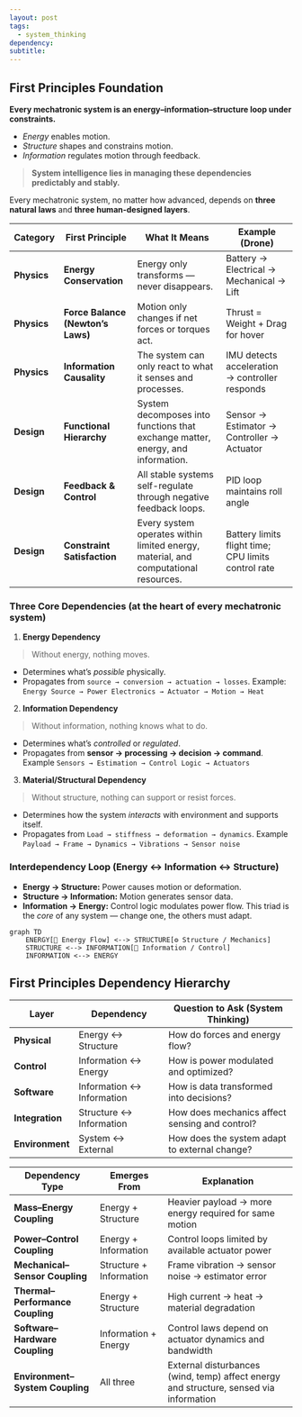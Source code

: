 ```yaml
---
layout: post
tags:
  - system_thinking
dependency:
subtitle:
---
```

## First Principles Foundation
**Every mechatronic system is an energy–information–structure loop under constraints.**
- _Energy_ enables motion.
- _Structure_ shapes and constrains motion.
- _Information_ regulates motion through feedback.
> **System intelligence lies in managing these dependencies predictably and stably.**
   
Every mechatronic system, no matter how advanced, depends on **three natural laws** and **three human-designed layers**.

| **Category** | **First Principle**               | **What It Means**                                                                   | **Example (Drone)**                                 |
| ------------ | --------------------------------- | ----------------------------------------------------------------------------------- | --------------------------------------------------- |
| **Physics**  | **Energy Conservation**           | Energy only transforms — never disappears.                                          | Battery → Electrical → Mechanical → Lift            |
| **Physics**  | **Force Balance (Newton’s Laws)** | Motion only changes if net forces or torques act.                                   | Thrust = Weight + Drag for hover                    |
| **Physics**  | **Information Causality**         | The system can only react to what it senses and processes.                          | IMU detects acceleration → controller responds      |
| **Design**   | **Functional Hierarchy**          | System decomposes into functions that exchange matter, energy, and information.     | Sensor → Estimator → Controller → Actuator          |
| **Design**   | **Feedback & Control**            | All stable systems self-regulate through negative feedback loops.                   | PID loop maintains roll angle                       |
| **Design**   | **Constraint Satisfaction**       | Every system operates within limited energy, material, and computational resources. | Battery limits flight time; CPU limits control rate |
### **Three Core Dependencies (at the heart of every mechatronic system)**
1. **Energy Dependency**
> Without energy, nothing moves.
- Determines what’s _possible_ physically.
- Propagates from `source → conversion → actuation → losses`.
Example:
`Energy Source → Power Electronics → Actuator → Motion → Heat`

2. **Information Dependency**
> Without information, nothing knows what to do.
- Determines what’s _controlled_ or _regulated_.
- Propagates from **sensor → processing → decision → command**.
Example
`Sensors → Estimation → Control Logic → Actuators`

3. **Material/Structural Dependency**
> Without structure, nothing can support or resist forces.
- Determines how the system _interacts_ with environment and supports itself.
- Propagates from `Load → stiffness → deformation → dynamics`.
Example
`Payload → Frame → Dynamics → Vibrations → Sensor noise`
### Interdependency Loop (Energy ↔ Information ↔ Structure)
- **Energy → Structure:** Power causes motion or deformation.
- **Structure → Information:** Motion generates sensor data.
- **Information → Energy:** Control logic modulates power flow.
This triad is the _core_ of any system — change one, the others must adapt.

```mermaid
graph TD
    ENERGY[🔋 Energy Flow] <--> STRUCTURE[⚙️ Structure / Mechanics]
    STRUCTURE <--> INFORMATION[🧠 Information / Control]
    INFORMATION <--> ENERGY

```

## **First Principles Dependency Hierarchy**

| **Layer**       | **Dependency**            | **Question to Ask (System Thinking)**          |
| --------------- | ------------------------- | ---------------------------------------------- |
| **Physical**    | Energy ↔ Structure        | How do forces and energy flow?                 |
| **Control**     | Information ↔ Energy      | How is power modulated and optimized?          |
| **Software**    | Information ↔ Information | How is data transformed into decisions?        |
| **Integration** | Structure ↔ Information   | How does mechanics affect sensing and control? |
| **Environment** | System ↔ External         | How does the system adapt to external change?  |

|**Dependency Type**|**Emerges From**|**Explanation**|
|---|---|---|
|**Mass–Energy Coupling**|Energy + Structure|Heavier payload → more energy required for same motion|
|**Power–Control Coupling**|Energy + Information|Control loops limited by available actuator power|
|**Mechanical–Sensor Coupling**|Structure + Information|Frame vibration → sensor noise → estimator error|
|**Thermal–Performance Coupling**|Energy + Structure|High current → heat → material degradation|
|**Software–Hardware Coupling**|Information + Energy|Control laws depend on actuator dynamics and bandwidth|
|**Environment–System Coupling**|All three|External disturbances (wind, temp) affect energy and structure, sensed via information|
